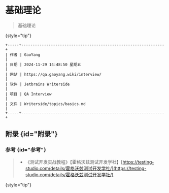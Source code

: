 # 基础理论

> 基础理论
> 
{style="tip"}

```text
+-----+---------------------------------------------------------------+
| 作者 | GaoYang                                                       |
| 日期 | 2024-11-29 14:48:50 星期五                                     |
| 网站 | https://qa.gaoyang.wiki/interview/                            |
| 软件 | Jetbrains Writerside                                          |
| 项目 | QA Interview                                                  |
| 文件 | Writerside/topics/basics.md                                   |
+-----+---------------------------------------------------------------+
```

<show-structure for="chapter,procedure" depth="2"/>


## 附录 {id="附录"}

### 参考 {id="参考"}

> - 《测试开发实战教程》【霍格沃兹测试开发学社】[https://testing-studio.com/details/霍格沃兹测试开发学社/](https://testing-studio.com/details/霍格沃兹测试开发学社/)
>
{style="tip"}

